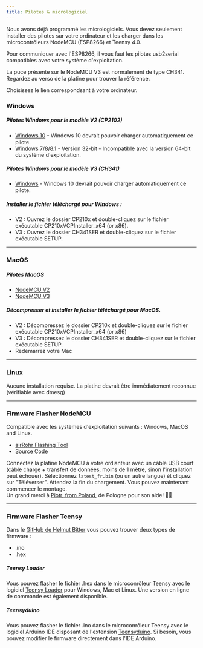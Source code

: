 ```yaml
---
title: Pilotes & micrologiciel
---
```


Nous avons déjà programmé les micrologiciels. Vous devez seulement installer des pilotes sur votre ordinateur et les charger dans les microcontrôleurs NodeMCU (ESP8266) et Teensy 4.0. 

Pour communiquer avec l'ESP8266, il vous faut les pilotes usb2serial compatibles avec votre système d'exploitation.

La puce présente sur le NodeMCU V3 est normalement de type CH341. Regardez au verso de la platine pour trouver la référence.

Choisissez le lien correspondsant à votre ordinateur.

### Windows

##### Pilotes Windows pour le modèle V2 (CP2102)
* [Windows 10](https://www.silabs.com/documents/public/software/CP210x_Universal_Windows_Driver.zip) - Windows 10 devrait pouvoir charger automatiquement ce pilote.
* [Windows 7/8/8.1](https://www.silabs.com/documents/public/software/CP210x_Windows_Drivers.zip) - Version 32-bit - Incompatible avec la version 64-bit du système d'exploitation.

##### Pilotes Windows pour le modèle V3 (CH341)
* [Windows](http://www.wch.cn/downloads/file/5.html) -  Windows 10 devrait pouvoir charger automatiquement ce pilote.

##### Installer le fichier téléchargé pour Windows :
* V2 : Ouvrez le dossier CP210x et double-cliquez sur le fichier exécutable CP210xVCPInstaller_x64 (or x86).
* V3 : Ouvrez le dossier CH341SER et double-cliquez sur le fichier exécutable SETUP.

---

### MacOS

##### Pilotes MacOS
* [NodeMCU V2](https://www.silabs.com/documents/public/software/Mac_OSX_VCP_Driver.zip )
* [NodeMCU V3](http://www.wch.cn/downloads/file/178.html) 

##### Décompresser et installer le fichier téléchargé pour MacOS. 
* V2 : Décompressez le dossier CP210x et double-cliquez sur le fichier exécutable CP210xVCPInstaller_x64 (or x86)
* V3 : Décompressez le dossier CH341SER et double-cliquez sur le fichier exécutable SETUP.
* Redémarrez votre Mac

---

### Linux
Aucune installation requise. La platine devrait être immédiatement reconnue (vérifiable avec dmesg)

---
### Firmware Flasher NodeMCU
Compatible avec les systèmes d'exploitation suivants : Windows, MacOS and Linux.
* [airRohr Flashing Tool](http://firmware.sensor.community/airrohr/flashing-tool/)
* [Source Code](https://github.com/opendata-stuttgart/airrohr-firmware-flasher/)

Connectez la platine NodeMCU à votre ordianteur avec un câble USB court (câble charge + transfert de données, moins de 1 mètre, sinon l'installation peut échouer). Sélectionnez `latest_fr.bin` (ou un autre langue) ét cliquez sur "Téléverser". Attendez la fin du chargement. Vous pouvez maintenant commencer le montage.
<br>
Un grand merci à [Piotr, from Poland](https://dropbox.inf.re/), de Pologne pour son aide! 🙋‍♂️ 

---
### Firmware Flasher Teensy
Dans le [GitHub de Helmut Bitter](https://github.com/hbitter/DNMS/tree/master/Firmware) vous pouvez trouver deux types de firmware : 
* .ino
* .hex

#####  Teensy Loader
Vous pouvez flasher le fichier .hex dans le microconrôleur Teensy avec le logiciel [Teensy Loader](https://www.pjrc.com/teensy/loader.html) pour Windows, Mac et Linux.
Une version en ligne de commande est également disponible.

#####  Teensyduino
Vous pouvez flasher le fichier .ino dans le microconrôleur Teensy avec le logiciel Arduino IDE disposant de l'extension [Teensyduino](https://www.pjrc.com/teensy/teensyduino.html).
Si besoin, vous pouvez modifier le firmware directement dans l'IDE Arduino.
